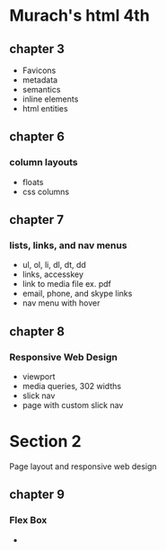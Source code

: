 # Murach's html 4th

## chapter 3

- Favicons
- metadata
- semantics
- inline elements
- html entities

## chapter 6
### column layouts
- floats
- css columns

## chapter 7
### lists, links, and nav menus
- ul, ol, li, dl, dt, dd
- links, accesskey
- link to media file ex. pdf
- email, phone, and skype links
- nav menu with hover

## chapter 8
### Responsive Web Design
- viewport
- media queries, 302 widths
- slick nav
- page with custom slick nav

# Section 2
Page layout and responsive web design
## chapter 9
### Flex Box
- 